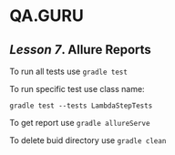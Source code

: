 # QA.GURU
## *Lesson 7*. Allure Reports

To run all tests use `gradle test`

To run specific test use class name:

`gradle test --tests LambdaStepTests`

To get report use `gradle allureServe`

To delete buid directory use `gradle clean`
